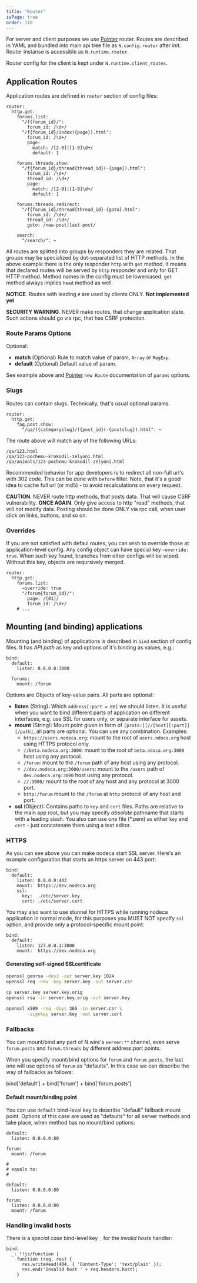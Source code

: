 ```yaml
---
title: "Router"
isPage: true
order: 110
---
```



For server and client purposes we use [Pointer][Pointer] router.
Routes are described in YAML and bundled into main api tree file as
`N.config.router` after init. Router instanse is accessible as
`N.runtime.router`.

Router config for the client is kept under `N.runtime.client_routes`.

## Application Routes

Application routes are defined in `router` section of config files:

``` none
router:
  http.get:
    forums.list:
      "/f{forum_id}/":
        forum_id: /\d+/
      "/f{forum_id}/index({page}).html":
        forum_id: /\d+/
        page:
          match: /[2-9]|[1-9]\d+/
          default: 1

    forums.threads.show:
      "/f{forum_id}/thread{thread_id}(-{page}).html":
        forum_id: /\d+/
        thread_id: /\d+/
        page:
          match: /[2-9]|[1-9]\d+/
          default: 1

    forums.threads.redirect:
      "/f{forum_id}/thread{thread_id}-{goto}.html":
        forum_id: /\d+/
        thread_id: /\d+/
        goto: /new-post|last-post/

    search:
      "/search/": ~
```

All routes are splitted into groups by responders they are related.
That groups may be specialized by dot-separated list of HTTP methods.
In the above example there is the only responder `http` with `get` method.
It means that declared routes will be served by `http` responder and only for
GET HTTP method. Method names in the config must be lowercased. `get` method
always implies `head` method as well.

**NOTICE**. Routes with leading `#` are used by clients ONLY.
__Not implemented yet__

**SECURITY WARNING**. NEVER make routes, that change application state.
Such actions should go via rpc, that has CSRF protection. 


### Route Params Options

Optional:

- **match** (Optional) Rule to match value of param, `Array` or `RegExp`.
- **default** (Optional) Default value of param.

See example above and [Pointer][Pointer-Route] `new Route` documentation
of `params` options.


### Slugs

Routes can contain slugs. Technically, that's usual optional params.

``` none
router:
  http.get:
    faq.post.show:
      "/qa/({categoryslug}/){post_id}(-{postslug}).html": ~
```

The route above will match any of the following URLs:

``` none
/qa/123.html
/qa/123-pochemu-krokodil-zelyoni.html
/qa/animals/123-pochemu-krokodil-zelyoni.html
```

Recommended behavior for app developers is to redirect all non-full url's
with 302 code. This can be done with `before` filter. Note, that it's a good
idea to cache full url (or md5) - to avoid recalculations on every request.


**CAUTION**. NEVER route http methods, that posts data. That will
cause CSRF vulnerability. **ONCE AGAIN**. Only give  access to http "read"
methods, that will not modify data. Posting should be done ONLY via rpc
call, when user click on links, buttons, and so on. 


### Overrides

If you are not satisfied with defaul routes, you can wish to override those at
application-level config. Any config object can have special key
`~override: true`. When such key found, branches from other configs will be
wiped. Without this key, objects are reqursively merged.

``` none
router:
  http.get:
    forums.list:
      ~override: true
      "/forum{forum_id}/":
        page: /[01]/
        forum_id: /\d+/
    # ...
```



## Mounting (and binding) applications

Mounting (and binding) of applications is described in `bind` section of config
files. It has _API path_ as key and options of it's binding as values, e.g.:

```
bind:
  default:
    listen: 0.0.0.0:3000

  forums:
    mount: /forum
```


Options are Objects of key-value pairs. All parts are optional:

- **listen** (String): Which `address[:port = 80]` we should listen. It is
  useful when you want to bind different parts of application on different
  interfaces, e.g. use SSL for users only, or separate interface for assets.
- **mount** (String): Mount point given in form of `[proto:][//[host][:port]][/path]`,
  all parts are optional. You can use any combination. Examples:
  - `https://users.nodeca.org`:
    mount to the root of `users.ndoca.org` host using HTTPS protocol only.
  - `//beta.nodeca.org:3000`:
    mount to the root of `beta.ndoca.org:3000` host using any protocol.
  - `/forum`:
    mount to the `/forum` path of any host using any protocol.
  - `//dev.nodeca.org:3000/users`:
    mount to the `/users` path of `dev.nodeca.org:3000` host using any protocol.
  - `//:3000/`
    mount to the root of any host and any protocol at 3000 port.
  - `http:/forum`
    mount to the `/forum` at `http` protocol of any host and port.
- **ssl** (Object): Contains paths to `key` and `cert` files. Paths are
  relative to the main app root, but you may specify _absolute_ pathname that
  starts with a leading slash. You also can use _one_ file (*.pem) as either
  `key` and `cert` - just concatenate them using a text editor.


### HTTPS

As you can see above you can make nodeca start SSL server. Here's an example
configuration that starts an https server on 443 port:

```
bind:
  default:
    listen: 0.0.0.0:443
    mount:  https://dev.nodeca.org
    ssl:
      key:  ./etc/server.key
      cert: ./etc/server.cert
```

You may also want to use stunnel for HTTPS while running nodeca application in
normal mode, for this purposes you MUST NOT specify `ssl` option, and provide
only a protocol-specific mount point:

```
bind:
  default:
    listen: 127.0.0.1:3000
    mount:  https://dev.nodeca.org
```


#### Generating self-signed SSLcertificate

``` bash
openssl genrsa -des3 -out server.key 1024
openssl req -new -key server.key -out server.csr

cp server.key server.key.orig
openssl rsa -in server.key.orig -out server.key

openssl x509 -req -days 365 -in server.csr \
        -signkey server.key -out server.cert
```


### Fallbacks

You can mount/bind any part of N.wire's `server:**` channel, even serve
`forum.posts` and `forum.threads` by different address:port points.

When you specify mount/bind options for `forum` and `forum.posts`, the last one
will use options of `forum` as "defaults". In this case we can describe the way
of fallbacks as follows:

   bind['default'] + bind['forum'] + bind['forum.posts']


#### Default mount/binding point

You can use `default` bind-level key to describe "default" fallback mount point.
Options of this case are used as "defaults" for all server methods and take
place, when method has no mount/bind options:

```
default:
  listen: 0.0.0.0:80

forum:
  mount: /forum

#
# equals to:
#

default:
  listen: 0.0.0.0:80

forum:
  listen: 0.0.0.0:80
  mount: /forum
```


### Handling invalid hosts

There is a _special case_ bind-level key `_` for the _invalid hosts_ handler:

```
bind:
  _: !!js/function |
    function (req, res) {
      res.writeHead(404, { 'Content-Type': 'text/plain' });
      res.end('Invalid host ' + req.headers.host);
    }
```


[Pointer]:        https://github.com/nodeca/pointer
[Pointer-Route]:  http://nodeca.github.com/pointer/#Route.new

